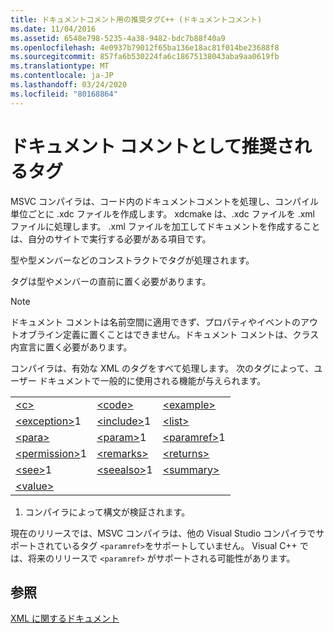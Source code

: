 ```yaml
---
title: ドキュメントコメント用の推奨タグC++ (ドキュメントコメント)
ms.date: 11/04/2016
ms.assetid: 6548e798-5235-4a38-9482-bdc7b88f40a9
ms.openlocfilehash: 4e0937b79012f65ba136e18ac81f014be23688f8
ms.sourcegitcommit: 857fa6b530224fa6c18675138043aba9aa0619fb
ms.translationtype: MT
ms.contentlocale: ja-JP
ms.lasthandoff: 03/24/2020
ms.locfileid: "80168864"
---
```

# <a name="recommended-tags-for-documentation-comments"></a>ドキュメント コメントとして推奨されるタグ

MSVC コンパイラは、コード内のドキュメントコメントを処理し、コンパイル単位ごとに .xdc ファイルを作成します。 xdcmake は、.xdc ファイルを .xml ファイルに処理します。 .xml ファイルを加工してドキュメントを作成することは、自分のサイトで実行する必要がある項目です。

型や型メンバーなどのコンストラクトでタグが処理されます。

タグは型やメンバーの直前に置く必要があります。

> [!NOTE]
>  ドキュメント コメントは名前空間に適用できず、プロパティやイベントのアウトオブライン定義に置くことはできません。ドキュメント コメントは、クラス内宣言に置く必要があります。

コンパイラは、有効な XML のタグをすべて処理します。 次のタグによって、ユーザー ドキュメントで一般的に使用される機能が与えられます。

||||
|-|-|-|
|[\<c>](c-visual-cpp.md)|[\<code>](code-visual-cpp.md)|[\<example>](example-visual-cpp.md)|
|[\<exception>](exception-visual-cpp.md)1|[\<include>](include-visual-cpp.md)1|[\<list>](list-visual-cpp.md)|
|[\<para>](para-visual-cpp.md)|[\<param>](param-visual-cpp.md)1|[\<paramref>](paramref-visual-cpp.md)1|
|[\<permission>](permission-visual-cpp.md)1|[\<remarks>](remarks-visual-cpp.md)|[\<returns>](returns-visual-cpp.md)|
|[\<see>](see-visual-cpp.md)1|[\<seealso>](seealso-visual-cpp.md)1|[\<summary>](summary-visual-cpp.md)|
|[\<value>](value-visual-cpp.md)|||

1. コンパイラによって構文が検証されます。

現在のリリースでは、MSVC コンパイラは、他の Visual Studio コンパイラでサポートされているタグ `<paramref>`をサポートしていません。 Visual C++ では、将来のリリースで `<paramref>` がサポートされる可能性があります。

## <a name="see-also"></a>参照

[XML に関するドキュメント](xml-documentation-visual-cpp.md)
